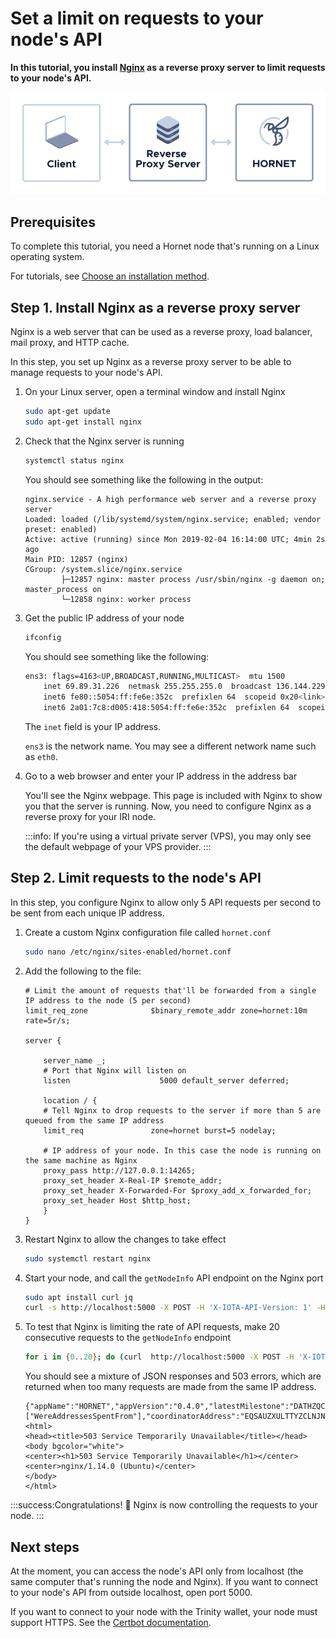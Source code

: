 # Set a limit on requests to your node's API

**In this tutorial, you install [Nginx](https://docs.nginx.com/nginx/admin-guide/web-server/reverse-proxy/) as a reverse proxy server to limit requests to your node's API.**

![A node behind a reverse proxy server](../images/reverse-proxy.png)

## Prerequisites

To complete this tutorial, you need a Hornet node that's running on a Linux operating system.

For tutorials, see [Choose an installation method](../tutorials/install-hornet.md).

## Step 1. Install Nginx as a reverse proxy server

Nginx is a web server that can be used as a reverse proxy, load balancer, mail proxy, and HTTP cache.

In this step, you set up Nginx as a reverse proxy server to be able to manage requests to your node's API.

1. On your Linux server, open a terminal window and install Nginx

    ```bash
    sudo apt-get update
    sudo apt-get install nginx
    ```

2. Check that the Nginx server is running

    ```bash
    systemctl status nginx
    ```
    You should see something like the following in the output:

    ```shell
    nginx.service - A high performance web server and a reverse proxy server
    Loaded: loaded (/lib/systemd/system/nginx.service; enabled; vendor preset: enabled)
    Active: active (running) since Mon 2019-02-04 16:14:00 UTC; 4min 2s ago
    Main PID: 12857 (nginx)
    CGroup: /system.slice/nginx.service
            ├─12857 nginx: master process /usr/sbin/nginx -g daemon on; master_process on
            └─12858 nginx: worker process
    ```

3. Get the public IP address of your node

    ```bash
    ifconfig
    ```

    You should see something like the following:

    ```bash
    ens3: flags=4163<UP,BROADCAST,RUNNING,MULTICAST>  mtu 1500
        inet 69.89.31.226  netmask 255.255.255.0  broadcast 136.144.229.255
        inet6 fe80::5054:ff:fe6e:352c  prefixlen 64  scopeid 0x20<link>
        inet6 2a01:7c8:d005:418:5054:ff:fe6e:352c  prefixlen 64  scopeid 0x0<global>
    ```

    The `inet` field is your IP address.

    `ens3` is the network name. You may see a different network name such as `eth0`.

4. Go to a web browser and enter your IP address in the address bar

    You'll see the Nginx webpage. This page is included with Nginx to show you that the server is running. Now, you need to configure Nginx as a reverse proxy for your IRI node.

    :::info:
    If you're using a virtual private server (VPS), you may only see the default webpage of your VPS provider.
    :::

## Step 2. Limit requests to the node's API

In this step, you configure Nginx to allow only 5 API requests per second to be sent from each unique IP address.

1. Create a custom Nginx configuration file called `hornet.conf`

    ```bash
    sudo nano /etc/nginx/sites-enabled/hornet.conf
    ```

2. Add the following to the file:

    ```shell
    # Limit the amount of requests that'll be forwarded from a single IP address to the node (5 per second)
    limit_req_zone              $binary_remote_addr zone=hornet:10m rate=5r/s;

    server {

        server_name _;
        # Port that Nginx will listen on
        listen                    5000 default_server deferred;

        location / {
        # Tell Nginx to drop requests to the server if more than 5 are queued from the same IP address
        limit_req               zone=hornet burst=5 nodelay;
        
        # IP address of your node. In this case the node is running on the same machine as Nginx
        proxy_pass http://127.0.0.1:14265;
        proxy_set_header X-Real-IP $remote_addr;
        proxy_set_header X-Forwarded-For $proxy_add_x_forwarded_for;
        proxy_set_header Host $http_host;
        }
    }
    ```

3. Restart Nginx to allow the changes to take effect

    ```bash
    sudo systemctl restart nginx
    ```
    
4. Start your node, and call the `getNodeInfo` API endpoint on the Nginx port

    ```bash
    sudo apt install curl jq
    curl -s http://localhost:5000 -X POST -H 'X-IOTA-API-Version: 1' -H 'Content-Type: application/json' -d '{"command": "getNodeInfo"}' | jq
    ```

5. To test that Nginx is limiting the rate of API requests, make 20 consecutive requests to the `getNodeInfo` endpoint

    ```bash
    for i in {0..20}; do (curl  http://localhost:5000 -X POST -H 'X-IOTA-API-Version: 1' -H 'Content-Type: application/json' -d '{"command": "getNodeInfo"}') 2>/dev/null; done
    ```

    You should see a mixture of JSON responses and 503 errors, which are returned when too many requests are made from the same IP address.

    ```shell
    {"appName":"HORNET","appVersion":"0.4.0","latestMilestone":"DATHZQCGYHN9XBSEQGNIFLFWINPBGKNBEQYAUQHXVYZIEVUBPRQHAKDLQEICXDHF9BQJQOTJEYMTA9999","latestMilestoneIndex":1431701,"latestSolidSubtangleMilestone":"DATHZQCGYHN9XBSEQGNIFLFWINPBGKNBEQYAUQHXVYZIEVUBPRQHAKDLQEICXDHF9BQJQOTJEYMTA9999","latestSolidSubtangleMilestoneIndex":1431701,"isSynced":true,"milestoneStartIndex":1431349,"lastSnapshottedMilestoneIndex":1431349,"neighbors":0,"time":1591180222000,"tips":0,"transactionsToRequest":0,"features":["WereAddressesSpentFrom"],"coordinatorAddress":"EQSAUZXULTTYZCLNJNTXQTQHOMOFZERHTCGTXOLTVAHKSA9OGAZDEKECURBRIXIJWNPFCQIOVFVVXJVD9","duration":0}
    <html>
    <head><title>503 Service Temporarily Unavailable</title></head>
    <body bgcolor="white">
    <center><h1>503 Service Temporarily Unavailable</h1></center>
    <center>nginx/1.14.0 (Ubuntu)</center>
    </body>
    </html>
    ```

:::success:Congratulations! :tada:
Nginx is now controlling the requests to your node.
:::

## Next steps

At the moment, you can access the node's API only from localhost (the same computer that's running the node and Nginx). If you want to connect to your node's API from outside localhost, open port 5000.

If you want to connect to your node with the Trinity wallet, your node must support HTTPS. See the [Certbot documentation](https://certbot.eff.org/lets-encrypt/ubuntubionic-nginx).